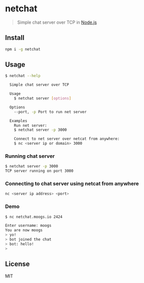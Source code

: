 # netchat

> Simple chat server over TCP in [Node.js](https://nodejs.org)

## Install

```bash
npm i -g netchat
```

## Usage

```bash
$ netchat --help

  Simple chat server over TCP

  Usage
    $ netchat server [options]

  Options
    --port, -p Port to run net server

  Examples
    Run net server:
    $ netchat server -p 3000

    Connect to net server over netcat from anywhere:
    $ nc <server ip or domain> 3000
```

### Running chat server

```bash
$ netchat server -p 3000
TCP server running on port 3000
```

### Connecting to chat server using netcat from anywhere

```bash
nc <server ip address> <port>
```

### Demo

```bash
$ nc netchat.moogs.io 2424

Enter username: moogs
You are now moogs
> yo!
> bot joined the chat
> bot: hello!
>
```

## License

MIT
